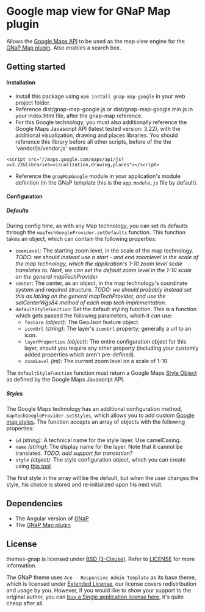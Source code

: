 # Google map view for GNaP Map plugin

Allows the [Google Maps API](https://developers.google.com/maps/documentation/javascript/) to be used as the map view engine for the [GNaP Map plugin](https://github.com/infrabel/gnap-map). Also enables a search box.

## Getting started

#### Installation

- Install this package using `npm install gnap-map-google` in your web project folder.
- Reference dist/gnap-map-google.js or dist/gnap-map-google.min.js in your index.html file, after the gnap-map reference.
- For this Google technology, you must also additionally reference the Google Maps Javascript API (latest tested version: 3.22), with the additional visualization, drawing and places libraries. You should reference this library before all other scripts, before of the the 'vendor/js/vendor.js' section:  
```
<script src="//maps.google.com/maps/api/js?v=3.22&libraries=visualization,drawing,places"></script>
```
- Reference the `gnapMapGoogle` module in your application's module definition (in the GNaP template this is the `app.module.js` file by default).

#### Configuration

##### Defaults

During config time, as with any Map technology, you can set its defaults through the `mapTechGoogleProvider.setDefaults` function. This function takes an object, which can contain the following properties:

- `zoomLevel`: The starting zoom level, in the scale of the map technology. *TODO: we should instead use a start - and end zoomlevel in the scale of the map technology, which the application's 1-10 zoom level scale translates to. Next, we can set the default zoom level in the 1-10 scale on the general mapTechProvider.*
- `center`: The center, as an object, in the map technology's coordinate system and required structure. *TODO: we should probably instead set this as lat/lng on the general mapTechProvider, and use the setCenterWgs84 method of each map tech implementation.*
- `defaultStyleFunction`: Set the default styling function. This is a function which gets passed the following parameters, which it *can* use:
    + `feature` *(object)*: The GeoJson feature object.
    + `iconUrl` *(string)*: The layer's `iconUrl` property; generally a url to an icon.
    + `layerProperties` *(object)*: The entire configuration object for this layer, should you require any other property (including your customly added properties which aren't pre-defined).
    + `zoomLevel` *(int)*: The current zoom level on a scale of 1-10.  

The `defaultStyleFunction` function must return a Google Maps [Style Object](https://developers.google.com/maps/documentation/javascript/reference#Data.StyleOptions) as defined by the Google Maps Javascript API.

##### Styles

The Google Maps technology has an additional configuration method, `mapTechGoogleProvider.setStyles`, which allows you to add custom [Google map styles](https://developers.google.com/maps/documentation/javascript/styling). The function accepts an array of objects with the following properties:

- `id` *(string)*: A technical name for the style layer. Use camelCasing.
- `name` *(string)*: The display name for the layer. Note that it cannot be translated. *TODO: add support for translation?*
- `style` *(object)*: The style configuration object, which you can create using [this tool](http://googlemaps.github.io/js-samples/styledmaps/wizard/index.html). 

The first style in the array will be the default, but when the user changes the style, his choice is stored and re-initialized upon his next visit.

## Dependencies

- The Angular version of [GNaP](http://gnap.io/)
- The [GNaP Map plugin](https://github.com/infrabel/gnap-map)
 
## License

themes-gnap is licensed under [BSD (3-Clause)](http://choosealicense.com/licenses/bsd-3-clause/ "Read more about the BSD (3-Clause) License"). Refer to [LICENSE](https://github.com/infrabel/themes-gnap/blob/master/LICENSE) for more information.

The GNaP theme uses ```Ace - Responsive Admin Template``` as its base theme, which is licensed under [Extended License](https://github.com/infrabel/themes-gnap/blob/master/custom/ace/LICENSE-Ace), our license covers redistribution and usage by you. However, if you would like to show your support to the original author, you can [buy a Single application license here](https://wrapbootstrap.com/theme/ace-responsive-admin-template-WB0B30DGR?ref=cc), it's quite cheap after all.
